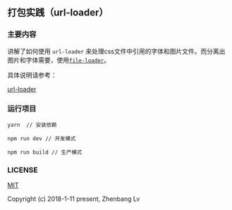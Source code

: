 ## 打包实践（url-loader）

### 主要内容

讲解了如何使用 `url-loader` 来处理css文件中引用的字体和图片文件。而分离出图片和字体需要，使用[`file-loader`](https://github.com/lvzhenbang/webpack-learning/tree/master/doc/first/file-loader.md)。

具体说明请参考：

[url-loader](https://github.com/lvzhenbang/webpack-learning/tree/master/doc/first/url-loader.md)

### 运行项目

```
yarn  // 安装依赖

npm run dev // 开发模式

npm run build // 生产模式
```

### LICENSE

[MIT](https://opensource.org/licenses/MIT)

Copyright (c) 2018-1-11 present, Zhenbang Lv
